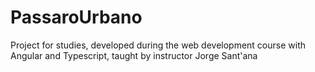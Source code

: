 # PassaroUrbano

Project for studies, developed during the web development course with Angular and Typescript, taught by instructor Jorge Sant'ana

